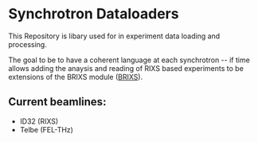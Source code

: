 # Synchrotron Dataloaders

<hl>
This Repository is libary used for in experiment data loading and processing. <br>

The goal to be to have a coherent language at each synchrotron -- if time allows adding the anaysis and reading of RIXS based experiments to be extensions of the BRIXS module ([BRIXS](https://github.com/cwgaldino/brixs)). <br>

## Current beamlines:
- ID32 (RIXS)
- Telbe (FEL-THz)
